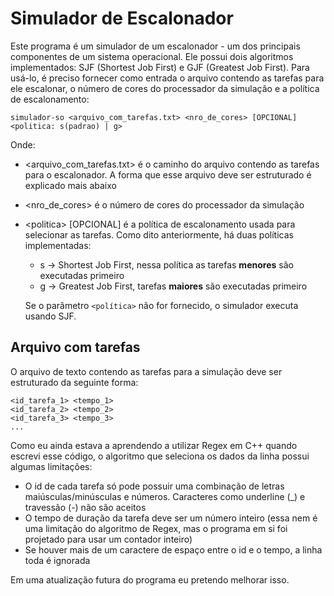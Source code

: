 # Simulador de Escalonador

Este programa é um simulador de um escalonador - um dos principais componentes de um sistema operacional. Ele possui dois algoritmos implementados: SJF (Shortest Job First) e GJF (Greatest Job First). Para usá-lo, é preciso fornecer como entrada o arquivo contendo as tarefas para ele escalonar, o número de cores do processador da simulação e a política de escalonamento:

```simulador-so <arquivo_com_tarefas.txt> <nro_de_cores> [OPCIONAL]<politica: s(padrao) | g>```

Onde: 
- \<arquivo_com_tarefas.txt> é o caminho do arquivo contendo as tarefas para o escalonador. A forma que esse arquivo deve ser estruturado é explicado mais abaixo
- \<nro_de_cores> é o número de cores do processador da simulação
- \<politica> [OPCIONAL] é a política de escalonamento usada para selecionar as tarefas. Como dito anteriormente, há duas políticas implementadas:
  - s -> Shortest Job First, nessa política as tarefas **menores** são executadas primeiro
  - g -> Greatest Job First, tarefas **maiores** são executadas primeiro  

  Se o parâmetro `<política>` não for fornecido, o simulador executa usando SJF.

## Arquivo com tarefas

O arquivo de texto contendo as tarefas para a simulação deve ser estruturado da seguinte forma:
```
<id_tarefa_1> <tempo_1>
<id_tarefa_2> <tempo_2>
<id_tarefa_3> <tempo_3>
...
```
Como eu ainda estava a aprendendo a utilizar Regex em C++ quando escrevi esse código, o algoritmo que seleciona os dados da linha possui algumas limitações:
  - O id de cada tarefa só pode possuir uma combinação de letras maiúsculas/minúsculas e números. Caracteres como underline (_) e travessão (-) não são aceitos
  - O tempo de duração da tarefa deve ser um número inteiro (essa nem é uma limitação do algoritmo de Regex, mas o programa em si foi projetado para usar um contador inteiro)
  - Se houver mais de um caractere de espaço entre o id e o tempo, a linha toda é ignorada

Em uma atualização futura do programa eu pretendo melhorar isso.

